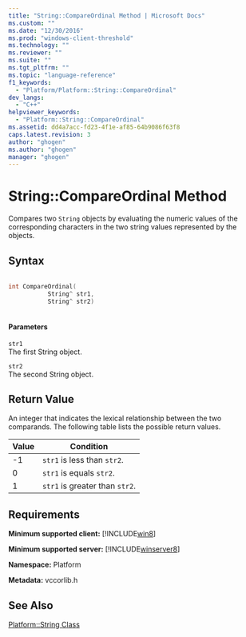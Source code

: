 ```yaml
---
title: "String::CompareOrdinal Method | Microsoft Docs"
ms.custom: ""
ms.date: "12/30/2016"
ms.prod: "windows-client-threshold"  
ms.technology: ""
ms.reviewer: ""
ms.suite: ""
ms.tgt_pltfrm: ""
ms.topic: "language-reference"
f1_keywords: 
  - "Platform/Platform::String::CompareOrdinal"
dev_langs: 
  - "C++"
helpviewer_keywords: 
  - "Platform::String::CompareOrdinal"
ms.assetid: dd4a7acc-fd23-4f1e-af85-64b9086f63f8
caps.latest.revision: 3
author: "ghogen"
ms.author: "ghogen"
manager: "ghogen"
---
```

# String::CompareOrdinal Method
Compares two `String` objects by evaluating the numeric values of the corresponding characters in the two string values represented by the objects.  
  
## Syntax  
  
```cpp  
  
int CompareOrdinal(  
           String^ str1,   
           String^ str2)  
  
```  
  
#### Parameters  
 `str1`  
 The first String object.  
  
 `str2`  
 The second String object.  
  
## Return Value  
 An integer that indicates the lexical relationship between the two comparands. The following table lists the possible return values.  
  
|Value|Condition|  
|-----------|---------------|  
|-1|`str1` is less than `str2`.|  
|0|`str1` is equals `str2`.|  
|1|`str1` is greater than `str2`.|  
  
## Requirements  
 **Minimum supported client:** [!INCLUDE[win8](../cppcx/includes/win8-md.md)]  
  
 **Minimum supported server:** [!INCLUDE[winserver8](../cppcx/includes/winserver8-md.md)]  
  
 **Namespace:** Platform  
  
 **Metadata:** vccorlib.h  
  
## See Also  
 [Platform::String Class](../cppcx/platform-string-class.md)